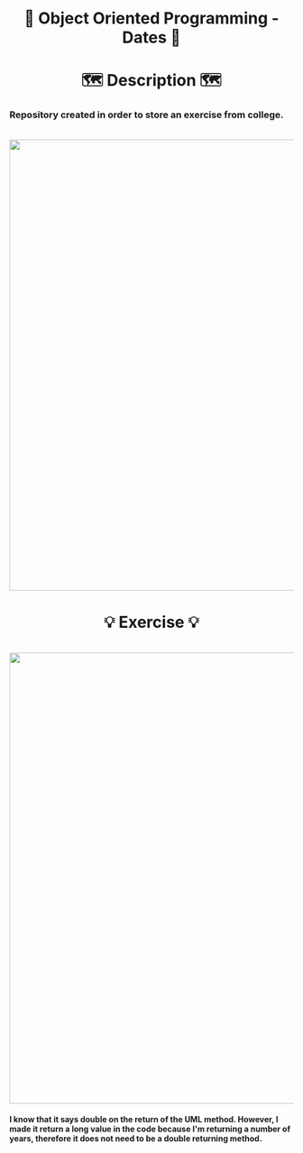<h1 align="center">
  📅 Object Oriented Programming - Dates 📅
</h1>

<h1 align="center">
  🗺️ Description 🗺️
</h1>
  
<h3>
  Repository created in order to store an exercise from college.
</h3>
  
<p align="center" width="100%">
  
  <br>
  <img width="800" align="center" src="https://i.pinimg.com/originals/e4/e1/16/e4e11649ebd8e4acc7a0700d99cb90c9.gif"/>

</p>

<h1 align="center">
  💡 Exercise 💡
</h1>

<p align="center" width="100%">
  
  <br>
  <img width="800" align="center" src="https://user-images.githubusercontent.com/84252664/164801077-369faa29-0f14-4fd5-aade-3cc5f28e3592.png"/>
  
  <h4>
    I know that it says double on the return of the UML method. However, I made it return a long value in the code because I'm returning a number of years, therefore it does not need to be a double returning method.
  </h4>

</p>
